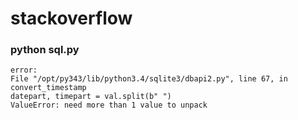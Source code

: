 # stackoverflow


### python sql.py

    error:
    File "/opt/py343/lib/python3.4/sqlite3/dbapi2.py", line 67, in convert_timestamp
    datepart, timepart = val.split(b" ")
    ValueError: need more than 1 value to unpack

